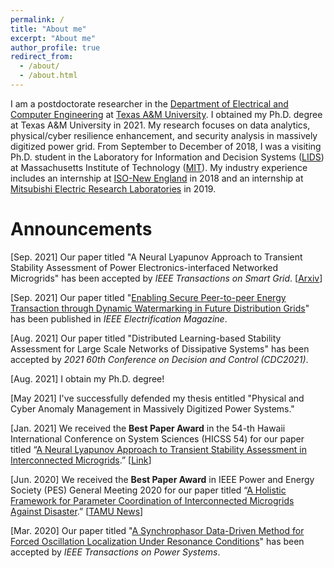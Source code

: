```yaml
---
permalink: /
title: "About me"
excerpt: "About me"
author_profile: true
redirect_from: 
  - /about/
  - /about.html
---
```

I am a postdoctorate researcher in the [Department of Electrical and Computer Engineering](https://engineering.tamu.edu/electrical/index.html) at [Texas A&M University](https://www.tamu.edu). I obtained my Ph.D. degree at Texas A&M University in 2021. My research focuses on data analytics, physical/cyber resilience enhancement, and security analysis in massively digitized power grid. From September to December of 2018, I was a visiting Ph.D. student in the Laboratory for Information and Decision Systems ([LIDS](https://lids.mit.edu)) at Massachusetts Institute of Technology ([MIT](http://www.mit.edu)). My industry experience includes an internship at [ISO-New England](https://www.iso-ne.com) in 2018 and an internship at [Mitsubishi Electric Research Laboratories](https://www.merl.com) in 2019.

Announcements
=====
[Sep. 2021] Our paper titled "A Neural Lyapunov Approach to Transient Stability Assessment of Power Electronics-interfaced Networked Microgrids" has been accepted by *IEEE Transactions on Smart Grid*. [[Arxiv](https://arxiv.org/pdf/2012.01333.pdf)]

[Sep. 2021] Our paper titled "[Enabling Secure Peer-to-peer Energy Transaction through Dynamic Watermarking in Future Distribution Grids](https://ieeexplore.ieee.org/document/9528341)" has been published in *IEEE Electrification Magazine*.

[Aug. 2021] Our paper titled "Distributed Learning-based Stability Assessment for Large Scale Networks of Dissipative Systems" has been accepted by *2021 60th Conference on Decision and Control (CDC2021)*.

[Aug. 2021] I obtain my Ph.D. degree!

[May 2021] I've successfully defended my thesis entitled "Physical and Cyber Anomaly Management in Massively Digitized Power Systems."

[Jan. 2021] We received the **Best Paper Award** in the 54-th Hawaii International Conference on System Sciences (HICSS 54) for our paper titled “[A Neural Lyapunov Approach to Transient Stability Assessment in Interconnected Microgrids](https://scholarspace.manoa.hawaii.edu/bitstream/10125/71020/0327.pdf).” [[Link](https://hicss.hawaii.edu/best-papers/)]

[Jun. 2020] We received the **Best Paper Award** in IEEE Power and Energy Society (PES) General Meeting 2020 for our paper titled “[A Holistic Framework for Parameter Coordination of Interconnected Microgrids Against Disaster](https://ieeexplore.ieee.org/abstract/document/9281628).” [[TAMU News](https://engineering.tamu.edu/news/2020/09/research-team-receives-best-paper-award-at-flagship-conference.html)]

[Mar. 2020] Our paper titled "[A Synchrophasor Data-Driven Method for Forced Oscillation Localization Under Resonance Conditions](https://ieeexplore.ieee.org/abstract/document/9043670)" has been accepted by *IEEE Transactions on Power Systems*.

